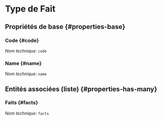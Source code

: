 # Type de Fait
<!--- THIS FILE IS GENERATED PLEASE DO NOT EDIT IT DIRECTLY --->



<OH code="factType"/>


## Propriétés de base {#properties-base}

### Code {#code}



*Nom technique:* ```code```
<PH code="factType:code"/>

### Name {#name}



*Nom technique:* ```name```
<PH code="factType:name"/>




## Entités associées (liste) {#properties-has-many}

### Faits {#facts}



*Nom technique:* ```facts```
<PH code="factType:facts"/>




